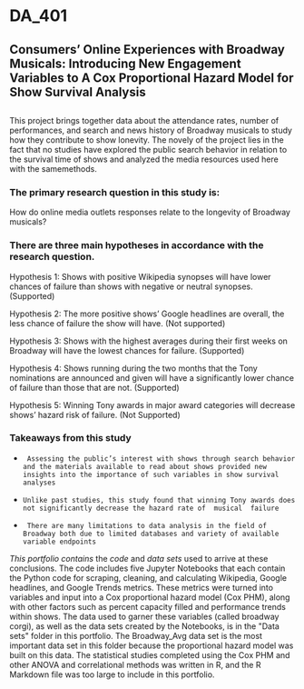 # DA_401

## Consumers’ Online Experiences with Broadway Musicals: Introducing New Engagement Variables to A Cox Proportional Hazard Model for Show Survival Analysis
 ##

This project brings together data about the attendance rates, number of performances, and search and news history of Broadway musicals to study how they contribute to show lonevity. The novely of the project lies in the fact that no studies have explored the public search behavior in relation to the survival time of shows and analyzed the media resources used here with the samemethods.

### The primary research question in this study is: ###
How do online media outlets responses relate to the longevity of Broadway musicals?  

### There are three main hypotheses in accordance with the research question. ###

Hypothesis 1: Shows with positive Wikipedia synopses will have lower chances of failure than shows with negative or neutral synopses. (Supported) 

Hypothesis 2: The more positive shows’ Google headlines are overall, the less chance of failure the show will have. (Not supported)


Hypothesis 3: Shows with the highest averages during their first weeks on Broadway will have the lowest chances for failure. (Supported)


Hypothesis 4: Shows running during the two months that the Tony nominations are announced and given will have a significantly lower chance of failure than those that are not. (Supported)

Hypothesis 5: Winning Tony awards in major award categories will decrease shows’ hazard risk of failure. (Not Supported)



### Takeaways from this study ###
*      Assessing the public’s interest with shows through search behavior and the materials available to read about shows provided new insights into the importance of such variables in show survival analyses
*     Unlike past studies, this study found that winning Tony awards does not significantly decrease the hazard rate of  musical  failure
*      There are many limitations to data analysis in the field of Broadway both due to limited databases and variety of available variable endpoints


*This portfolio contains* the *code* and *data sets* used to arrive at these conclusions. The code includes five Jupyter Notebooks that each contain the Python code for scraping, cleaning, and calculating Wikipedia, Google headlines, and Google Trends metrics. These metrics were turned into variables and input into a Cox proportional hazard model (Cox PHM), along with other factors such as percent capacity filled and performance trends within shows. The data used to garner these variables (called broadway corgi), as well as the data sets created by the Notebooks, is in the "Data sets" folder in this portfolio. The Broadway_Avg data set is the most important data set in this folder because the proportional hazard model was built on this data. The statistical studies completed using the Cox PHM and other ANOVA and correlational methods was written in R, and the R Markdown file was too large to include in this portfolio.
